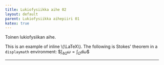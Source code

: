 ```yaml
---
title: Lukiofysiikka aihe 02
layout: default
parent: Lukiofysiikka aihepiiri 01
katex: true
---
```


Toinen lukiofysiikan aihe.

This is an example of inline \\(\LaTeX\\). The following is Stokes' theorem in a
`displaymath` environment: \$$\int_{\partial \Omega} \omega = \int_{\Omega} d\omega\$$

----